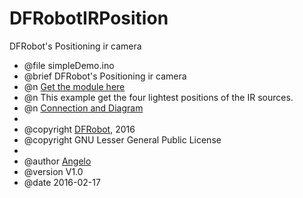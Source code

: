 # DFRobotIRPosition
DFRobot's Positioning ir camera

 * @file simpleDemo.ino
 * @brief DFRobot's Positioning ir camera
 * @n [Get the module here](http://www.dfrobot.com/index.php?route=product/product&product_id=1088)
 * @n This example get the four lightest positions of the IR sources.
 * @n [Connection and Diagram](http://www.dfrobot.com/wiki/index.php/Positioning_ir_camera#Connection_Diagram)
 *
 * @copyright	[DFRobot](http://www.dfrobot.com), 2016
 * @copyright	GNU Lesser General Public License
 *
 * @author [Angelo](Angelo.qiao@dfrobot.com)
 * @version  V1.0
 * @date  2016-02-17
